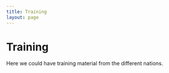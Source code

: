 ```yaml
---
title: Training
layout: page
---
```



# Training

Here we could have training material from the different nations.
